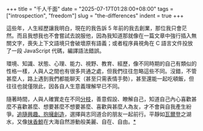 +++
title = "千人千面"
date = "2025-07-17T01:28:00+08:00"
tags = ["introspection", "freedom"]
slug = "the-differences"
indent = true
+++

這些年，人生經歷讓我明白，現在的我告訴 5 年前的我去創業，那位我只會茫然。而且我想我也不會嘗試去說服他，因為我知道那就像在一篇文章中強行插入無關文字，喪失上下文語境只會破壞原有語義；或者程序員視角在 C 語言文件投放了一段 JavaScript 代碼，編譯語法錯誤。

環境、知識、狀態、心理、能力、視野、教育、經歷，像不同時期的自己有類似的性格一樣，人與人之間也有很多共通之處，但我們往往忽略這些不同。沒錯，不管甚麼人，路上遇到我們都能聊天（甚至只需表情手勢），甚至還能一起吃頓飯，但往往也就僅限此，因各自人生意義理解早已不同。

隨著時間，人與人確實走在不同[分枝](https://reuixiy.notion.site/10cc9131ed4f808abe25e0e854e626ad)，善意假設、瞭解自己，知道自己內心喜歡甚麼不喜歡甚麼、想要甚麼不想要甚麼、喜歡與甚麼人為友，才不會與自我產生紛爭。[追隨興趣、抱擁創造](https://reuixiy.notion.site/231c9131ed4f8003932bd8d09ba4a8ca)，選擇與志同道合的朋友一起前行。平靜如[瓦爾登](https://reuixiy.notion.site/f6914d73fe154952b146674af77ae08b)之湖水，又像[抹香鯨](https://reuixiy.notion.site/234c9131ed4f80f281a5c0d9d9f2bd5e)在大海自然游動般美麗、自在、自由。[*](https://reuixiy.notion.site/232c9131ed4f8076acf1d369e90efc28)